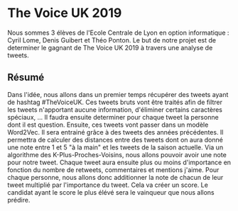 # The Voice UK 2019
Nous sommes 3 élèves de l'Ecole Centrale de Lyon en option informatique : Cyril Lome, Denis Guibert et Théo Ponton. Le but de notre projet est de determiner le gagnant de The Voice UK 2019 à travers une analyse de tweets. 

## Résumé

Dans l'idée, nous allons dans un premier temps récupérer des tweets ayant de hashtag #TheVoiceUK. Ces tweets bruts vont être traités afin de filtrer les tweets n'apportant aucune information, d'éliminer certains caractères spéciaux, ... Il faudra ensuite determiner pour chaque tweet la personne dont il est question. Ensuite, ces tweets vont passer dans un modèle Word2Vec. Il sera entrainé grâce à des tweets des années précédentes. Il permettra de calculer des distances entre des tweets dont on aura donné une note entre 1 et 5 "à la main" et les tweets de la saison actuelle. Via un algorithme des K-Plus-Proches-Voisins, nous allons pouvoir avoir une note pour notre tweet. Chaque tweet aura ensuite plus ou moins d'importance en fonction du nombre de retweets, commentaires  et mentions j'aime. Pour chaque personne, nous allons donc additionner la note de chacun de leur tweet multiplié par l'importance du tweet. Cela va créer un score. Le candidat ayant le score le plus élévé sera le vainqueur que nous allons prédire. 

